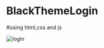 # BlackThemeLogin
#using html,css and js


![login](https://user-images.githubusercontent.com/67488752/137306356-a66ee10c-4cc5-48ba-aaba-f8eb7eb6ce76.JPG)
